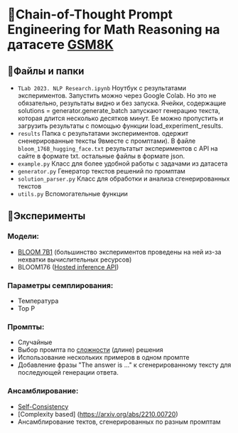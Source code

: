 # 🧮Chain-of-Thought Prompt Engineering for Math Reasoning на датасете [GSM8K](https://github.com/openai/grade-school-math)

## 📂Файлы и папки
- `TLab 2023. NLP Research.ipynb`
Ноутбук с результатами экспериментов. Запустить можно через Google Colab. Но это не обязательно, результаты видно и без запуска. 
Ячейки, содержащие solutions = generator.generate_batch запускают генерацию текста, которая длится несколько десятков минут. 
Ее можно пропустить и загрузить результаты с помощью функции load_experiment_results.
- `results` Папка с результатами экспериментов. одержит сненерированные тексты 9вместе с промптами). 
В файле `bloom_176B_hugging_face.txt` результатыт экспериментов с API на сайте в формате txt. остальные файлы в формате json.
- `example.py` Класс для более удобной работы с задачами из датасета
- `generator.py` Генератор текстов решений по промптам
- `solution_parser.py` Класс для обработки и анализа сгенерированных текстов
- `utils.py` Вспомогательные функции


## 🧪Эксперименты

### Модели: 
- [BLOOM 7B1](https://huggingface.co/bigscience/bloom-7b1-petals) (большинство экспериментов проведены на ней из-за нехватки вычислительных ресурсов)
- BLOOM176 ([Hosted inference API](https://huggingface.co/bigscience/bloom))

### Параметры семплирования:
- Температура
- Top P

### Промпты:
- Случайные
- Выбор промпта по [сложности](https://arxiv.org/abs/2210.00720) (длине) решения 
- Использование нескольких примеров в одном промпте
- Добавление фразы "The answer is ..." к сгенерированному тексту для последующей генерации ответа.

### Ансамблирование:
- [Self-Consistency](https://arxiv.org/abs/2203.11171)
- [Complexity based] (https://arxiv.org/abs/2210.00720)
- Ансамблирование тектов, сгенерированных по разным промптам

